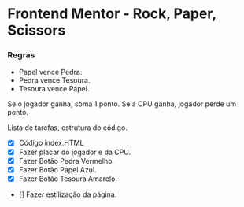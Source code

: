 # Frontend Mentor - Rock, Paper, Scissors

### Regras

- Papel vence Pedra.
- Pedra vence Tesoura.
- Tesoura vence Papel.

Se o jogador ganha, soma 1 ponto. Se a CPU ganha, jogador perde um ponto. 

Lista de tarefas, estrutura do código. 

- [X] Código index.HTML
- [X] Fazer placar do jogador e da CPU. 
- [X] Fazer Botão Pedra Vermelho.
- [X] Fazer Botão Papel Azul.
- [X] Fazer Botão Tesoura Amarelo.
- [] Fazer estilização da página.